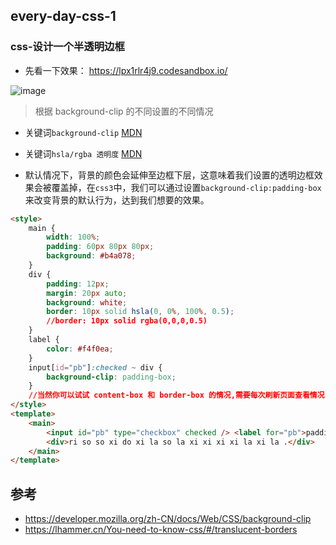## every-day-css-1

### css-设计一个半透明边框

-   先看一下效果： https://lpx1rlr4j9.codesandbox.io/

![image](https://user-gold-cdn.xitu.io/2018/11/14/1671050fcb2b7244?w=690&h=637&f=jpeg&s=29581)

> 根据 background-clip 的不同设置的不同情况

-   关键词`background-clip` [MDN](https://developer.mozilla.org/zh-CN/docs/Web/CSS/background-clip)
-   关键词`hsla/rgba 透明度` [MDN](https://developer.mozilla.org/zh-CN/docs/Learn/CSS/Introduction_to_CSS/Values_and_units)

-   默认情况下，背景的颜色会延伸至边框下层，这意味着我们设置的透明边框效果会被覆盖掉，在`css3`中，我们可以通过设置`background-clip:padding-box`来改变背景的默认行为，达到我们想要的效果。

```html
<style>
    main {
        width: 100%;
        padding: 60px 80px 80px;
        background: #b4a078;
    }
    div {
        padding: 12px;
        margin: 20px auto;
        background: white;
        border: 10px solid hsla(0, 0%, 100%, 0.5);
        //border: 10px solid rgba(0,0,0,0.5)
    }
    label {
        color: #f4f0ea;
    }
    input[id="pb"]:checked ~ div {
        background-clip: padding-box;
    }
    //当然你可以试试 content-box 和 border-box 的情况,需要每次刷新页面查看情况
</style>
<template>
    <main>
        <input id="pb" type="checkbox" checked /> <label for="pb">padding-box(默认)</label>
        <div>ri so so xi do xi la so la xi xi xi xi la xi la .</div>
    </main>
</template>
```

## 参考

-   https://developer.mozilla.org/zh-CN/docs/Web/CSS/background-clip
-   https://lhammer.cn/You-need-to-know-css/#/translucent-borders
